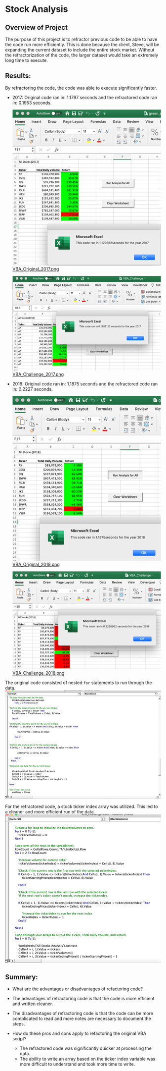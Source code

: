 # Stock Analysis
## Overview of Project
The purpose of this project is to refractor previous code to be able to have the code run more efficiently.   This is done because the client, Steve, will be expanding the current dataset to include the entire stock market.    Without the refractorization of the code, the larger dataset would take an extremely long time to execute.    

## Results: 

By refractoring the code, the code was able to execute significantly faster.  

- 2017:  Original code ran in:  1.1797 seconds and the refractored code ran in:  0.1953 seconds.

  ![VBA_Original_2017.png](/Resources/VBA_Original_2017.png)
  [VBA_Original_2017.png](/Resources/VBA_Original_2017.png)

  ![VBA_Challenge_2017.png](/Resources/VBA_Challenge_2017.png)
  [VBA_Challenge_2017.png](/Resources/VBA_Challenge_2017.png)


- 2018:  Original code ran in:  1.1875 seconds and the refractored code ran in:  0.2227 seconds.

  ![VBA_Original_2018.png](/Resources/VBA_Original_2018.png)
  [VBA_Original_2018.png](/Resources/VBA_Original_2018.png)

  ![VBA_Challenge_2018.png](/Resources/VBA_Challenge_2018.png)
  [VBA_Challenge_2018.png](/Resources/VBA_Challenge_2018.png)

The original code consisted of nested `for` statements to run through the data.    
![OriginalCode.png](/Resources/OriginalCode.png)

For the refractored code, a stock ticker index array was utilized.    This led to a cleaner and more efficient run of the data.
![RefractorCode.png](/Resources/RefractorCode.png)




## Summary: 
- What are the advantages or disadvantages of refactoring code?
 - The advantages of refractoring code is that the code is more efficient and written cleaner.
 - The disadvantages of refractoring code is that the code can be more complicated to read and more notes are necessary to document the steps.

- How do these pros and cons apply to refactoring the original VBA script?
  - The refractored code was significantly quicker at processing the data.   
  - The ability to write an array based on the ticker index variable was more difficult to understand and took more time to write.    
